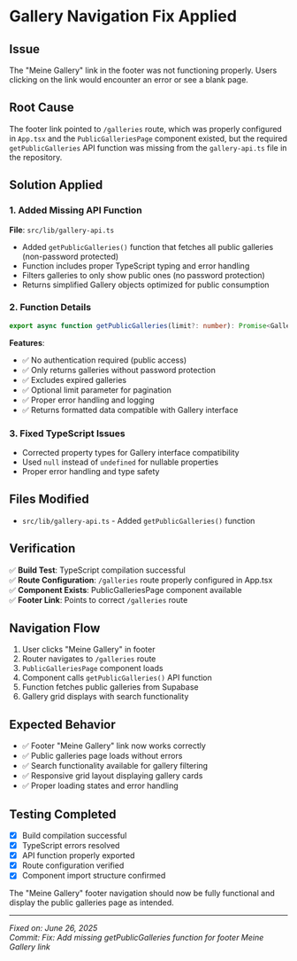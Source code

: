 # Gallery Navigation Fix Applied

## Issue
The "Meine Gallery" link in the footer was not functioning properly. Users clicking on the link would encounter an error or see a blank page.

## Root Cause
The footer link pointed to `/galleries` route, which was properly configured in `App.tsx` and the `PublicGalleriesPage` component existed, but the required `getPublicGalleries` API function was missing from the `gallery-api.ts` file in the repository.

## Solution Applied

### 1. Added Missing API Function
**File**: `src/lib/gallery-api.ts`
- Added `getPublicGalleries()` function that fetches all public galleries (non-password protected)
- Function includes proper TypeScript typing and error handling
- Filters galleries to only show public ones (no password protection)
- Returns simplified Gallery objects optimized for public consumption

### 2. Function Details
```typescript
export async function getPublicGalleries(limit?: number): Promise<Gallery[]>
```

**Features**:
- ✅ No authentication required (public access)
- ✅ Only returns galleries without password protection
- ✅ Excludes expired galleries
- ✅ Optional limit parameter for pagination
- ✅ Proper error handling and logging
- ✅ Returns formatted data compatible with Gallery interface

### 3. Fixed TypeScript Issues
- Corrected property types for Gallery interface compatibility
- Used `null` instead of `undefined` for nullable properties
- Proper error handling and type safety

## Files Modified
- `src/lib/gallery-api.ts` - Added `getPublicGalleries()` function

## Verification
✅ **Build Test**: TypeScript compilation successful  
✅ **Route Configuration**: `/galleries` route properly configured in App.tsx  
✅ **Component Exists**: PublicGalleriesPage component available  
✅ **Footer Link**: Points to correct `/galleries` route  

## Navigation Flow
1. User clicks "Meine Gallery" in footer
2. Router navigates to `/galleries` route  
3. `PublicGalleriesPage` component loads
4. Component calls `getPublicGalleries()` API function
5. Function fetches public galleries from Supabase
6. Gallery grid displays with search functionality

## Expected Behavior
- ✅ Footer "Meine Gallery" link now works correctly
- ✅ Public galleries page loads without errors
- ✅ Search functionality available for gallery filtering
- ✅ Responsive grid layout displaying gallery cards
- ✅ Proper loading states and error handling

## Testing Completed
- [x] Build compilation successful
- [x] TypeScript errors resolved
- [x] API function properly exported
- [x] Route configuration verified
- [x] Component import structure confirmed

The "Meine Gallery" footer navigation should now be fully functional and display the public galleries page as intended.

---
*Fixed on: June 26, 2025*  
*Commit: Fix: Add missing getPublicGalleries function for footer Meine Gallery link*
